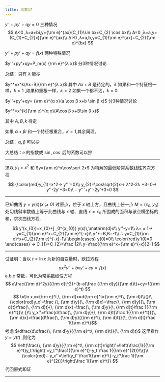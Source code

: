 ```yaml
---
title: 高数17
---
```


$y''+py'+qy=0$ 三种情况
$$
Δ<0 ,λ=a+bi,y={\rm e}^{ax}(C_{1}\sin bx+C_{2} \cos bx)\\
Δ=0 ,λ=a,y=(C_{1}+C_{2}x){\rm e}^{ax}\\
Δ>0 ,λ=a,b,y=C_{1}{\rm e}^{ax}+C_{2}{\rm e}^{bx}
$$

$y''+py'+qy=f(x)$ 两种特殊情况

$y''+py'+qy=P_m(x) {\rm e}^{λ x}$ 分3种情况讨论

总结：只有 $λ$ 能抄

$y^*=x^k(Ax+B){\rm e}^{λ x}$ 其中 $Ax+B$ 是待定的，$λ$ 如果和一个特征根一样，$k=1$ ,如果和重根一样，$k=2$ 如果一个都不沾，$k=0$

$y''+py'+qy= {\rm e}^{α x}(a \cos β x+b \sin β x)$ 分3种情况讨论

$y^*=x^{k}{\rm e}^{α x}(A\cos β x+B\sin β x)$

其中 $A,B,k$ 待定

如果 $α+β i$ 和一个特征根重合，$k=1$,其余同理。

总结：$α,β$ 可以抄

大总结：$e$ 的指数或 $\sin,\cos$ 后的系数可以抄

---
求以 $y_{1}=x^2$ 和 $y={\rm e}^x\cos\sqrt 2x$ 为特解的最低阶常系数线性齐次方程.

$$
{\color{red}y_{1}=x^2→ y'''=0}\\
y_{2}=\cos\sqrt{2}x→ λ^2-2λ +3=0→ y''-2y'+3=0\\
∴ y'''+y''-2y'+3=0
$$

---

已知曲线 $y=y(x)(x ⩾  0)$ 过原点，位于 $x$ 轴上方，且曲线上任一点 $M=(x_{0},y_{0})$ 处切线斜率数值上等于此曲线与 $x$ 轴、直线 $x=x_{0}$ 所围成的面积与该点横坐标的和，求次曲线方程.

$$
y'(x_{0})=x_{0}+∫ _0^{x_{0}} y(x)\,\mathrm{d}x\\
y''-y=1\\
λ= ± 1→ y=C_{1}{\rm e}^x+C_{2}{\rm e}^{-x}\\
y^*=B,B=-1\\
∴ y=C_{1}{\rm e}^x+C_{2}{\rm e}^{-x}-1\\
\begin{cases}
y(0)=0\\
\color{red}y'(0)=0
\end{cases}
→ C_{1}=C_{2}=\frac 12\\
y=\frac{{\rm e}^x+{\rm e}^{-x}}2-1
$$

---
试证明：当以 $t=\ln x$ 为新的自变量时，欧拉方程
$$
ax^2y''+bxy'+cy=f(x)
$$
a,b,c 常数，可化为常系数线性方程
$$
a\frac{{\rm d}^2y}{{\rm d}t^2}+(b-a)\frac {{\rm d}y}{{\rm d}t}+cy=f({\rm e}^t)
$$
$$
t=\ln x,x={\rm e}^t,\, {\rm d}x=d{\rm e}^t={\rm e}^t\, {\rm d}t\\{}\\
{\color{red}y_x'=\frac {\, {\rm d}y}{\, {\rm d}x}=\frac{\, {\rm d}y}{\, {\rm d}t}\frac{\, {\rm d}t}{\, {\rm d}x}=\frac{\, {\rm d}y}{\, {\rm d}t}\frac 1{{\rm e}^t}}\\
{}\\
y_x''=\frac{d\frac{\, {\rm d}y}{\, {\rm d}t}\frac 1{{\rm e}^t}}{\, {\rm d}x}=\frac{d\frac{\, {\rm d}y}{{\rm e}^t\, {\rm d}t}}{\, {\rm d}t}\frac 1{{\rm e}^t}$$
考虑 $\dfrac{d\dfrac{\, {\rm d}y}{{\rm e}^t\, {\rm d}t}}{\, {\rm d}t}$ 这里看作 $y=y(t)$ ,则化为
$$
\left(\frac{\, {\rm d}y}{{\rm e}^t\, {\rm d}t}\right)'=\left(\frac{1}{{\rm e}^t}y_t'\right)'=y_t''\frac1{{\rm e}^t}-y_t'\frac 1{{\rm e}^{2t}}\\{}\\
{\color{red}∴ y_x''=\left(y_t''\frac1{{\rm e}^t}-y_t'\frac 1{{\rm e}^{2t}}\right)\frac 1{{\rm e}^t}}
$$
代回原式即证

---
